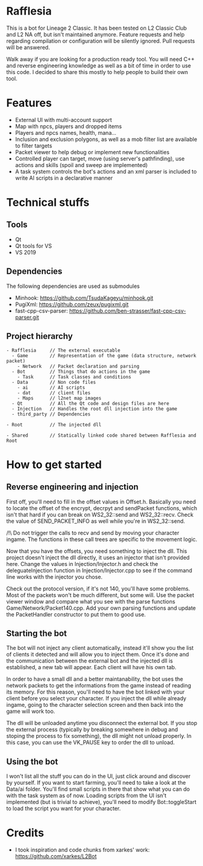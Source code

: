 # Rafflesia
This is a bot for Lineage 2 Classic. It has been tested on L2 Classic Club and L2 NA off, but isn't maintained anymore. Feature requests and help regarding compilation or configuration will be silently ignored. Pull requests will be answered.

Walk away if you are looking for a production ready tool. You will need C++ and reverse engineering knowledge as well as a bit of time in order to use this code. I decided to share this mostly to help people to build their own tool.

# Features
- External UI with multi-account support
- Map with npcs, players and dropped items
- Players and npcs names, health, mana...
- Inclusion and exclusion polygons, as well as a mob filter list are available to filter targets
- Packet viewer to help debug or implement new functionalities
- Controlled player can target, move (using server's pathfinding), use actions and skills (spoil and sweep are implemented)
- A task system controls the bot's actions and an xml parser is included to write AI scripts in a declarative manner

# Technical stuffs
## Tools
- Qt
- Qt tools for VS
- VS 2019

## Dependencies
The following dependencies are used as submodules
- Minhook: https://github.com/TsudaKageyu/minhook.git
- PugiXml: https://github.com/zeux/pugixml.git
- fast-cpp-csv-parser: https://github.com/ben-strasser/fast-cpp-csv-parser.git

## Project hierarchy
```
- Rafflesia     // The external executable
  - Game        // Representation of the game (data structure, network packet)
    - Network   // Packet declaration and parsing
  - Bot         // Things that do actions in the game
    - Task      // Task classes and conditions
  - Data        // Non code files
    - ai        // AI scripts
    - dat       // client files
    - Maps      // l2net map images
  - Qt          // All the Qt code and design files are here
  - Injection   // Handles the root dll injection into the game
  - third_party // Dependencies

- Root          // The injected dll

- Shared        // Statically linked code shared between Rafflesia and Root
```

# How to get started
## Reverse engineering and injection
First off, you'll need to fill in the offset values in Offset.h. Basically you need to locate the offset of the encrypt, decrpyt and sendPacket functions, which isn't that hard if you can break on WS2_32::send and WS2_32::recv. Check the value of SEND_PACKET_INFO as well while you're in WS2_32::send.

/!\ Do not trigger the calls to recv and send by moving your character ingame. The functions in these call trees are specific to the movement logic.

Now that you have the offsets, you need something to inject the dll. This project doesn't inject the dll directly, it uses an injector that isn't provided here. Change the values in Injection/Injector.h and check the deleguateInjection function in Injection/Injector.cpp to see if the command line works with the injector you chose.

Check out the protocol version, if it's not 140, you'll have some problems. Most of the packets won't be much different, but some will. Use the packet viewer window and compare what you see with the parse functions Game/Network/Packet140.cpp. Add your own parsing functions and update the PacketHandler constructor to put them to good use.

## Starting the bot
The bot will not inject any client automatically, instead it'll show you the list of clients it detected and will allow you to inject them. Once it's done and the communication between the external bot and the injected dll is established, a new tab will appear. Each client will have his own tab.

In order to have a small dll and a better maintanability, the bot uses the network packets to get the informations from the game instead of reading its memory. For this reason, you'll need to have the bot linked with your client before you select your character. If you inject the dll while already ingame, going to the character selection screen and then back into the game will work too.

The dll will be unloaded anytime you disconnect the external bot. If you stop the external process (typically by breaking somewhere in debug and stoping the process to fix something), the dll might not unload properly. In this case, you can use the VK_PAUSE key to order the dll to unload.

## Using the bot
I won't list all the stuff you can do in the UI, just click around and discover by yourself.
If you want to start farming, you'll need to take a look at the Data/ai folder. You'll find small scripts in there that show what you can do with the task system as of now. Loading scripts from the UI isn't implemented (but is trivial to achieve), you'll need to modify Bot::toggleStart to load the script you want for your character.


# Credits
- I took inspiration and code chunks from xarkes' work: https://github.com/xarkes/L2Bot
